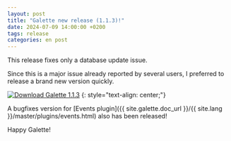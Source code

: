 ```yaml
---
layout: post
title: "Galette new release (1.1.3)!"
date: 2024-07-09 14:00:00 +0200
tags: release
categories: en post
---
```


This release fixes only a database update issue.

Since this is a major issue already reported by several users, I preferred to release a brand new version quickly.

[![Download Galette 1.1.3](https://img.shields.io/badge/1.1.3-Download_Galette-ffb619.svg?logo=php&logoColor=white&style=for-the-badge)](https://galette.eu/download/galette-1.1.3.tar.bz2)
{: style="text-align: center;"}

A bugfixes version for [Events plugin]({{ site.galette.doc_url }}/{{ site.lang }}/master/plugins/events.html) also has been released!

Happy Galette!
